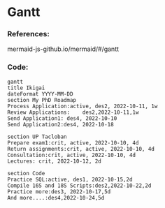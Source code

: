 # Gantt

<h3 align="left">References:</h3>
mermaid-js-github.io/mermaid/#/gantt

<h3 align="left">Code:</h3>

```mermaid
gantt
title Ikigai
dateFormat YYYY-MM-DD
section My PhD Roadmap
Process Application:active, des2, 2022-10-11, 1w
Review Applications:    des2,2022-10-11,1w
Send Application1: des4, 2022-10-10
Send Application2:des4, 2022-10-18

section UP Tacloban
Prepare exam1:crit, active, 2022-10-10, 4d
Return assignments:crit, active, 2022-10-10, 4d
Consultation:crit, active, 2022-10-10, 4d
Lectures: crit, 2022-10-12, 2d

section Code
Practice SQL:active, des1, 2022-10-15,2d
Compile 16S and 18S Scripts:des2,2022-10-22,2d
Practice more:des3, 2022-10-17,5d
And more....:des4,2022-10-24,5d
```
